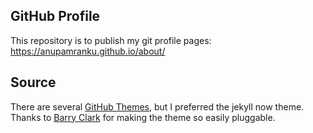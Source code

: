 ## GitHub Profile 

This repository is to publish my git profile pages: https://anupamranku.github.io/about/


## Source

There are several [GitHub Themes](https://help.github.com/en/articles/adding-a-jekyll-theme-to-your-github-pages-site-with-the-jekyll-theme-chooser), but I preferred the jekyll now theme.
Thanks to [Barry Clark](https://github.com/barryclark/jekyll-now) for making the theme so easily pluggable. 
